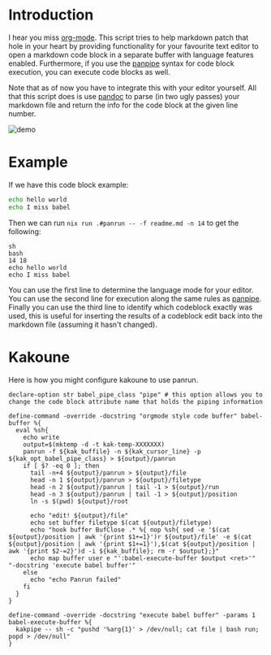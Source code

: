 # Introduction

I hear you miss [org-mode](https://orgmode.org/).
This script tries to help markdown patch that hole in your heart by providing functionality for your favourite text editor to open a markdown code block in a separate buffer with language features enabled.
Furthermore, if you use the [panpipe](https://github.com/Warbo/panpipe) syntax for code block execution, you can execute code blocks as well.

Note that as of now you have to integrate this with your editor yourself.
All that this script does is use [pandoc](https://pandoc.org/) to parse (in two ugly passes) your markdown file and return the info for the code block at the given line number.

![demo](https://github.com/Lugarun/panrun/assets/5767106/55e6c223-ad72-4dd3-8c00-ac7f3d7798ea)

# Example

If we have this code block example:

```{.sh pipe="bash"}
echo hello world
echo I miss babel
```

Then we can run `nix run .#panrun -- -f readme.md -n 14` to get the following:

```
sh
bash
14 18
echo hello world
echo I miss babel
```

You can use the first line to determine the language mode for your editor.
You can use the second line for execution along the same rules as [panpipe](https://github.com/Warbo/panpipe).
Finally you can use the third line to identify which codeblock exactly was used, this is useful for inserting the results of a codeblock edit back into the markdown file (assuming it hasn't changed).

# Kakoune

Here is how you might configure kakoune to use panrun.

```
declare-option str babel_pipe_class "pipe" # this option allows you to change the code block attribute name that holds the piping information

define-command -override -docstring "orgmode style code buffer" babel-buffer %{
  eval %sh{
    echo write
    output=$(mktemp -d -t kak-temp-XXXXXXX)
    panrun -f ${kak_buffile} -n ${kak_cursor_line} -p ${kak_opt_babel_pipe_class} > ${output}/panrun
    if [ $? -eq 0 ]; then
      tail -n+4 ${output}/panrun > ${output}/file
      head -n 1 ${output}/panrun > ${output}/filetype
      head -n 2 ${output}/panrun | tail -1 > ${output}/run
      head -n 3 ${output}/panrun | tail -1 > ${output}/position
      ln -s $(pwd) ${output}/root

      echo "edit! ${output}/file"
      echo set buffer filetype $(cat ${output}/filetype)
      echo "hook buffer BufClose .* %{ nop %sh{ sed -e '$(cat ${output}/position | awk '{print $1+=1}')r ${output}/file' -e $(cat ${output}/position | awk '{print $1+=1}'),$(cat ${output}/position | awk '{print $2-=2}')d -i ${kak_buffile}; rm -r $output};}"
      echo map buffer user e "':babel-execute-buffer $output <ret>'" "-docstring 'execute babel buffer'"
    else
      echo "echo Panrun failed"
    fi
  }
}

define-command -override -docstring "execute babel buffer" -params 1 babel-execute-buffer %{
  kakpipe -- sh -c "pushd '%arg{1}' > /dev/null; cat file | bash run; popd > /dev/null"
}
```
